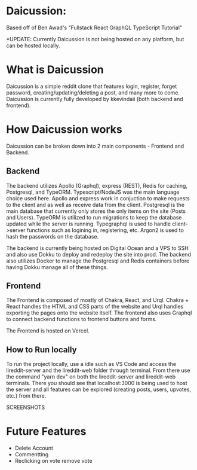 # Daicussion:

Based off of Ben Awad's "Fullstack React GraphQL TypeScript Tutorial"

*UPDATE: Currently Daicussion is not being hosted on any platform, but can be hosted locally.

# What is Daicussion

Daicussion is a simple reddit clone that features login, register, forget password, creating/updating/deleting a post, and many more to come. Daicussion is currently fully developed by kkevindaii (both backend and frontend).

# How Daicussion works

Daicussion can be broken down into 2 main components - Frontend and Backend.

## Backend

The backend utilizes Apollo (Graphql), express (REST), Redis for caching, Postgresql, and TypeORM. Typescript/NodeJS was the main language choice used here.
Apollo and express work in conjuction to make requests to the client and as well as receive data from the client. 
Postgresql is the main database that currently only stores the only items on the site (Posts and Users). 
TypeORM is utilized to run migrations to keep the database updated while the server is running. 
Typegraphql is used to handle client->server functions such as logining in, registering, etc.
Argon2 is used to hash the passwords on the database.

The backend is currently being hosted on Digital Ocean and a VPS to SSH and also use Dokku to deploy and redeploy the site into prod. The backend also utilizes Docker to manage the Postgresql and Redis containers before having Dokku manage all of these things. 

## Frontend

The Frontend is composed of mostly of Chakra, React, and Urql.
Chakra + React handles the HTML and CSS parts of the website and Urql handles exporting the pages onto the website itself. The frontend also uses Graphql to connect backend functions to frontend buttons and forms.

The Frontend is hosted on Vercel.

## How to Run locally

To run the project locally, use a idle such as VS Code and access the lireddit-server and the lireddit-web folder through terminal. From there use the command "yarn dev" on both the lireddit-server and lireddit-web terminals. There you should see that localhost:3000 is being used to host the server and all features can be explored (creating posts, users, upvotes, etc.) from there.

SCREENSHOTS


# Future Features
* Delete Account
* Commentting
* Reclicking on vote remove vote
